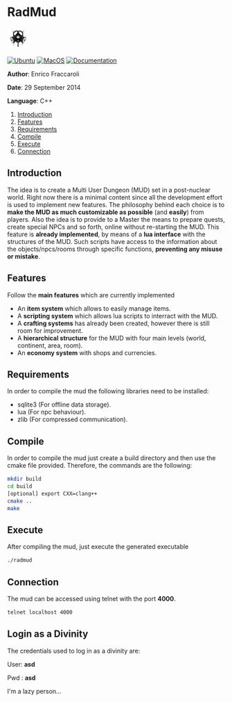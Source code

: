 # RadMud

![logo](./doc/logo.png)

[![Ubuntu](https://github.com/Galfurian/RadMud/actions/workflows/ubuntu.yml/badge.svg)](https://github.com/Galfurian/RadMud/actions/workflows/ubuntu.yml)
[![MacOS](https://github.com/Galfurian/RadMud/actions/workflows/macos.yml/badge.svg)](https://github.com/Galfurian/RadMud/actions/workflows/macos.yml)
[![Documentation](https://github.com/Galfurian/RadMud/actions/workflows/documentation.yml/badge.svg)](https://github.com/Galfurian/RadMud/actions/workflows/documentation.yml)

**Author**: Enrico Fraccaroli

**Date**: 29 September 2014

**Language**: C++

  1. [Introduction](https://github.com/Galfurian/RadMud/blob/master/README.md#introduction)
  2. [Features](https://github.com/Galfurian/RadMud/blob/master/README.md#features)
  3. [Requirements](https://github.com/Galfurian/RadMud/blob/master/README.md#requirements)
  4. [Compile](https://github.com/Galfurian/RadMud/blob/master/README.md#compile)
  5. [Execute](https://github.com/Galfurian/RadMud/blob/master/README.md#execute)
  6. [Connection](https://github.com/Galfurian/RadMud/blob/master/README.md#connection)

## Introduction

The idea is to create a Multi User Dungeon (MUD) set in a post-nuclear world.
Right now there is a minimal content since all the development effort is used to implement new features.
The philosophy behind each choice is to **make the MUD as much customizable as possible** (and **easily**) from players.
Also the idea is to provide to a Master the means to prepare quests, create special NPCs and so forth, online without re-starting the MUD.
This feature is **already implemented**, by means of a **lua interface** with the structures of the MUD.
Such scripts have access to the information about the objects/npcs/rooms through specific functions, **preventing any misuse or mistake**.

## Features

Follow the **main features** which are currently implemented

- An **item system** which allows to easily manage items.
- A **scripting system** which allows lua scripts to interract with the MUD.
- A **crafting systems** has already been created, however there is still room for improvement.
- A **hierarchical structure** for the MUD with four main levels (world, continent, area, room).
- An **economy system** with shops and currencies.

## Requirements

In order to compile the mud the following libraries need to be installed:

- sqlite3 (For offline data storage).
- lua (For npc behaviour).
- zlib (For compressed communication).

## Compile

In order to compile the mud just create a build directory and then use the cmake file provided.
Therefore, the commands are the following:

```bash
mkdir build
cd build
[optional] export CXX=clang++
cmake ..
make
```

## Execute

After compiling the mud, just execute the generated executable

```bash
./radmud
```

## Connection

The mud can be accessed using telnet with the port **4000**.

```bash
telnet localhost 4000
```

## Login as a Divinity

The credentials used to log in as a divinity are:

User: **asd**

Pwd : **asd**

I'm a lazy person...
